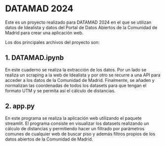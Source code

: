 # DATAMAD 2024

Este es un proyecto realizado para DATAMAD 2024 en el que se utilizan datos de Idealista y datos del Portal de Datos Abiertos de la Comunidad de Madrid para crear una aplicación web. 

Los dos principales archivos del proyecto son:

## 1. DATAMAD.ipynb

En este cuaderno se realiza la extracción de los datos. Por un lado se realiza un scraping a la web de Idealista y por otro se recurre a una API para acceder a los datos de la Comunidad de Madrid. Finalmente, se añaden y normalizan las coordenadas de todos los datasets para que tengan el formato UTM y se permita así el cálculo de distancias. 

## 2. app.py

En este programa se realiza la aplicación web utilizando el paquete streamlit. El programa consiste en visualizar los datasets realizando un cálculo de distancias y permitiendo hacer un filtrado por parámetros comunes de cualquier web de buscar piso y además filtros propios de los datos abiertos de la Comunidad de Madrid. 
